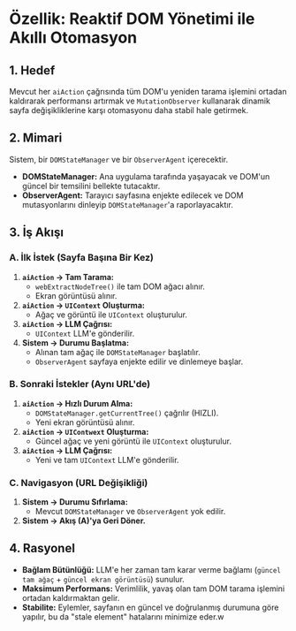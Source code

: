 # Özellik: Reaktif DOM Yönetimi ile Akıllı Otomasyon

## 1. Hedef

Mevcut her `aiAction` çağrısında tüm DOM'u yeniden tarama işlemini ortadan kaldırarak performansı artırmak ve `MutationObserver` kullanarak dinamik sayfa değişikliklerine karşı otomasyonu daha stabil hale getirmek.

## 2. Mimari

Sistem, bir `DOMStateManager` ve bir `ObserverAgent` içerecektir.
- **DOMStateManager:** Ana uygulama tarafında yaşayacak ve DOM'un güncel bir temsilini bellekte tutacaktır.
- **ObserverAgent:** Tarayıcı sayfasına enjekte edilecek ve DOM mutasyonlarını dinleyip `DOMStateManager`'a raporlayacaktır.

## 3. İş Akışı

### A. İlk İstek (Sayfa Başına Bir Kez)

1.  **`aiAction` -> Tam Tarama:**
    - `webExtractNodeTree()` ile tam DOM ağacı alınır.
    - Ekran görüntüsü alınır.
2.  **`aiAction` -> `UIContext` Oluşturma:**
    - Ağaç ve görüntü ile `UIContext` oluşturulur.
3.  **`aiAction` -> LLM Çağrısı:**
    - `UIContext` LLM'e gönderilir.
4.  **Sistem -> Durumu Başlatma:**
    - Alınan tam ağaç ile `DOMStateManager` başlatılır.
    - `ObserverAgent` sayfaya enjekte edilir ve dinlemeye başlar.

### B. Sonraki İstekler (Aynı URL'de)

1.  **`aiAction` -> Hızlı Durum Alma:**
    - `DOMStateManager.getCurrentTree()` çağrılır (HIZLI).
    - Yeni ekran görüntüsü alınır.
2.  **`aiAction` -> `UIContwext` Oluşturma:**
    - Güncel ağaç ve yeni görüntü ile `UIContext` oluşturulur.
3.  **`aiAction` -> LLM Çağrısı:**
    - Yeni ve tam `UIContext` LLM'e gönderilir.

### C. Navigasyon (URL Değişikliği)

1.  **Sistem -> Durumu Sıfırlama:**
    - Mevcut `DOMStateManager` ve `ObserverAgent` yok edilir.
2.  **Sistem -> Akış (A)'ya Geri Döner.**

## 4. Rasyonel

- **Bağlam Bütünlüğü:** LLM'e her zaman tam karar verme bağlamı (`güncel tam ağaç` + `güncel ekran görüntüsü`) sunulur.
- **Maksimum Performans:** Verimlilik, yavaş olan tam DOM tarama işlemini ortadan kaldırmaktan gelir.
- **Stabilite:** Eylemler, sayfanın en güncel ve doğrulanmış durumuna göre yapılır, bu da "stale element" hatalarını minimize eder.w